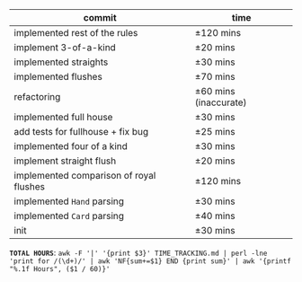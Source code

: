 | commit                                  | time                  |
|-----------------------------------------|-----------------------|
| implemented rest of the rules           | ±120 mins             |
| implement 3-of-a-kind                   | ±20 mins              |
| implemented straights                   | ±30 mins              |
| implemented flushes                     | ±70 mins              |
| refactoring                             | ±60 mins (inaccurate) |
| implemented full house                  | ±30 mins              |
| add tests for fullhouse + fix bug       | ±25 mins              |
| implemented four of a kind              | ±30 mins              |
| implement straight flush                | ±20 mins              |
| implemented comparison of royal flushes | ±120 mins             |
| implemented `Hand` parsing              | ±30 mins              |
| implemented `Card` parsing              | ±40 mins              |
| init                                    | ±30 mins              |

**`TOTAL HOURS`**:
`awk -F '|' '{print $3}' TIME_TRACKING.md | perl -lne 'print for /(\d+)/' | awk 'NF{sum+=$1} END {print sum}' | awk '{printf "%.1f Hours", ($1 / 60)}'`
